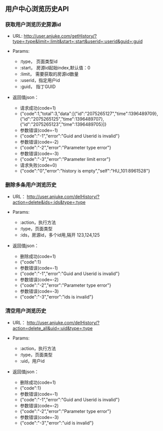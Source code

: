 
## 用户中心浏览历史API


### 获取用户浏览历史房源id
  * URL:  http://user.anjuke.com/getHistory/?type=:type&limit=:limit&start=:start&userid=:userid&guid=:guid

  * Params: 
    * :type，  页面类型id
    * :start， 房源id起始index,默认值：0
    * :limit， 需要获取的房源id数量
    * :userid，指定用户id
    * :guid，  指丁GUID

  * 返回值json：
    * 请求成功(code=1)
    * {"code":1,"total":3,"data":[{"id":"2075265127","time":1396489709},{"id":"2075265125","time":1396489707},{"id":"2075265123","time":1396489705}]}   
    * 参数错误(code=-1)
    * {"code":"-1","error":"Guid and Userid is invalid"}  
    * 参数错误(code=-2)
    * {"code":"-2","error":"Parameter type error"}
    * 参数错误(code=-3)
    * {"code":"-3","error":"Parameter limit error"}
    * 请求失败(code=0)
    * {"code":"0","error":"history is empty","self":"HU_101:8961528"} 





### 删除多条用户浏览历史
  * URL： http://user.anjuke.com/delHistory/?action=delete&ids=:ids&type=:type

  * Params: 
    * :action，执行方法
    * :type，页面类型
    * :ids，房源id，多个id用,隔开 123,124,125

  * 返回值json：
    * 删除成功(code=1)
    * {"code":1}   
    * 参数错误(code=-1)
    * {"code":"-1","error":"Guid and Userid is invalid"}  
    * 参数错误(code=-2)
    * {"code":"-2","error":"Parameter type error"}
    * 参数错误(code=-3)
    * {"code":"-3","error":"ids is invalid"}
            



### 清空用户浏览历史
  * URL： http://user.anjuke.com/delHistory/?action=delete_all&uid=:uid&type=:type

  * Params: 
    * :action，执行方法
    * :type，页面类型
    * :uid，用户id

  * 返回值json：
    * 删除成功(code=1)
    * {"code":1}   
    * 参数错误(code=-1)
    * {"code":"-1","error":"Guid and Userid is invalid"}  
    * 参数错误(code=-2)
    * {"code":"-2","error":"Parameter type error"}
    * 参数错误(code=-3)
    * {"code":"-3","error":"uid is invalid"}
